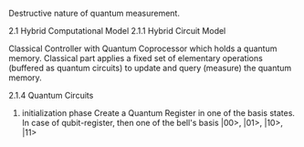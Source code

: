 <!-- Survey notes -->

<!-- Why is Formal Verification of Quantum Programs important? -->
Destructive nature of quantum measurement.

2.1 Hybrid Computational Model
2.1.1 Hybrid Circuit Model

Classical Controller with Quantum Coprocessor which holds
a quantum memory. Classical part applies a fixed set of
elementary operations (buffered as quantum circuits) to
update and query (measure) the quantum memory.

2.1.4 Quantum Circuits
1. initialization phase
    Create a Quantum Register in one of the basis states.
    In case of qubit-register, then one of the bell's basis
    |00>, |01>, |10>, |11>
